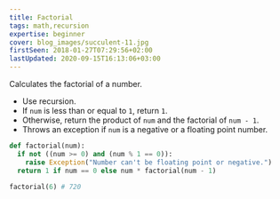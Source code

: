 ```yaml
---
title: Factorial
tags: math,recursion
expertise: beginner
cover: blog_images/succulent-11.jpg
firstSeen: 2018-01-27T07:29:56+02:00
lastUpdated: 2020-09-15T16:13:06+03:00
---
```


Calculates the factorial of a number.

- Use recursion.
- If `num` is less than or equal to `1`, return `1`.
- Otherwise, return the product of `num` and the factorial of `num - 1`.
- Throws an exception if `num` is a negative or a floating point number.

```py
def factorial(num):
  if not ((num >= 0) and (num % 1 == 0)):
    raise Exception("Number can't be floating point or negative.")
  return 1 if num == 0 else num * factorial(num - 1)
```

```py
factorial(6) # 720
```

